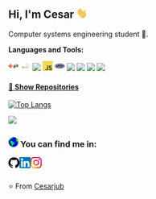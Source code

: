 ## Hi, I'm Cesar <img src = "https://github.com/SatYu26/SatYu26/blob/master/Assets/Hi.gif" width="22px">

Computer systems engineering student 🚀.

**Languages and Tools:**  

<code><img height = "20" src = "https://raw.githubusercontent.com/github/explore/80688e429a7d4ef2fca1e82350fe8e3517d3494d/topics/git/git.png"></code>
<code><img height = "20" src = "https://raw.githubusercontent.com/github/explore/80688e429a7d4ef2fca1e82350fe8e3517d3494d/topics/mysql/mysql.png"></code>
<code><img height = "20" src = "https://upload.wikimedia.org/wikipedia/commons/thumb/6/61/HTML5_logo_and_wordmark.svg/1024px-HTML5_logo_and_wordmark.svg.png"></code>
<code><img height = "20" src = "https://raw.githubusercontent.com/github/explore/80688e429a7d4ef2fca1e82350fe8e3517d3494d/topics/javascript/javascript.png"></code>
<code><img height = "20" src = "https://raw.githubusercontent.com/github/explore/80688e429a7d4ef2fca1e82350fe8e3517d3494d/topics/php/php.png"></code>
<code><img height = "20" src = "https://upload.wikimedia.org/wikipedia/commons/thumb/6/62/Ruby_On_Rails_Logo.svg/1200px-Ruby_On_Rails_Logo.svg.png"></code>
<code><img height = "20" src = "https://upload.wikimedia.org/wikipedia/commons/thumb/b/b2/Bootstrap_logo.svg/1280px-Bootstrap_logo.svg.png"></code>
<code><img height = "20" src = "https://classes.engineering.wustl.edu/cse231/core/images/2/26/Java.png"></code>
<code><img height = "20" src = "https://upload.wikimedia.org/wikipedia/commons/thumb/4/40/VB.NET_Logo.svg/245px-VB.NET_Logo.svg.png"></code>
<!--<code><img height = "20" src = "https://upload.wikimedia.org/wikipedia/commons/thumb/7/73/Ruby_logo.svg/1024px-Ruby_logo.svg.png"></code>-->

<h4><a href = "https://github.com/Cesarjub?tab=repositories" title = "Show Repositories">🔎 Show Repositories</a></h4>

[![Top Langs](https://github-readme-stats.vercel.app/api/top-langs/?username=cesarjub&layout=compact)](https://github.com/anuraghazra/github-readme-stats)

<!--- ![visitors](https://visitor-badge.laobi.icu/badge?page_id=cesarjub) --->
<img src="https://komarev.com/ghpvc/?username=Cesarjub">

### <img src = "https://github.com/SatYu26/SatYu26/blob/master/Assets/Earth.gif" width = "20px"> You can find me in:

[<img align = "left" alt = "Cesarjub | Github" width = "22px" src = "https://github.com/deut-erium/deut-erium/blob/master/assets/github.svg" />][github]
[<img align = "left" alt = "Cesarjub | LinkedIn" width = "22px" src = "https://github.com/SatYu26/SatYu26/blob/master/Assets/Linkedin.svg" />][linkedin]
[<img align = "left" alt = "Cesarjub | Instagram" width = "22px" src = "https://github.com/SatYu26/SatYu26/blob/master/Assets/Instagram.svg" />][instagram]

<br/>
<br/>

:star: From [Cesarjub](https://github.com/Cesarjub)

[github]: https://github.com/Cesarjub
[instagram]: https://www.instagram.com/cesarjub/
[linkedin]: https://www.linkedin.com/in/cesar-julio-28964912a/
